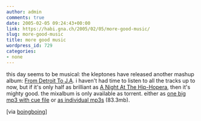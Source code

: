 ```yaml
---
author: admin
comments: true
date: 2005-02-05 09:24:43+00:00
link: https://habi.gna.ch/2005/02/05/more-good-music/
slug: more-good-music
title: more good music
wordpress_id: 729
categories:
- none
---
```



this day seems to be musical: the kleptones have released another mashup album: [From Detroit To J.A](http://www.kleptones.com/pages/downloads_fd2ja.html). i haven't had time to listen to all the tracks up to now, but if it's only half as brilliant as [A Night At The Hip-Hopera](ptones.com/pages/downloads_hiphopera.html), then it's mighty good. the mixalbum is only available as torrent. either as [one big mp3 with cue file](http://www.kleptones.com/pages/The%20Kleptones%20-%20From%20Detroit%20To%20J.A.%20(burn%20version).torrent) or [as individual mp3s](http://www.kleptones.com/pages/The%20Kleptones%20-%20From%20Detroit%20To%20J.A.%20(split%20version).torrent) (83.3mb).



[via [boingboing](https://boingboing.net/2005/02/04/new_kleptones_mashup.html)]

